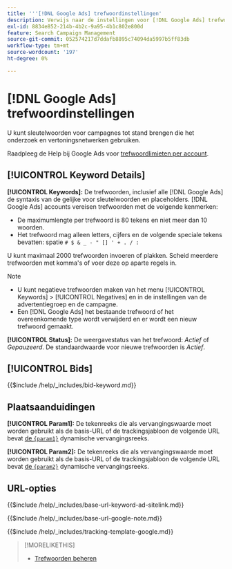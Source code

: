 ```yaml
---
title: '''[!DNL Google Ads] trefwoordinstellingen'
description: Verwijs naar de instellingen voor [!DNL Google Ads] trefwoorden.
exl-id: 8834e852-214b-4b2c-9a95-4b1c802e800d
feature: Search Campaign Management
source-git-commit: 052574217d7ddafb8895c74094da5997b5ff83db
workflow-type: tm+mt
source-wordcount: '197'
ht-degree: 0%

---
```


# [!DNL Google Ads] trefwoordinstellingen

U kunt sleutelwoorden voor campagnes tot stand brengen die het onderzoek en vertoningsnetwerken gebruiken.

Raadpleeg de Help bij Google Ads voor [trefwoordlimieten per account](https://support.google.com/google-ads/answer/6372658).

## [!UICONTROL Keyword Details]

**[!UICONTROL Keywords]:** De trefwoorden, inclusief alle [!DNL Google Ads] de syntaxis van de gelijke voor sleutelwoorden en placeholders. [!DNL Google Ads] accounts vereisen trefwoorden met de volgende kenmerken:

* De maximumlengte per trefwoord is 80 tekens en niet meer dan 10 woorden.
* Het trefwoord mag alleen letters, cijfers en de volgende speciale tekens bevatten: spatie `# $ & _ - " [] ' + . / :`

U kunt maximaal 2000 trefwoorden invoeren of plakken. Scheid meerdere trefwoorden met komma&#39;s of voer deze op aparte regels in.

>[!NOTE]
>
>* U kunt negatieve trefwoorden maken van het menu [!UICONTROL Keywords] > [!UICONTROL Negatives] en in de instellingen van de advertentiegroep en de campagne.
>* Een [!DNL Google Ads] het bestaande trefwoord of het overeenkomende type wordt verwijderd en er wordt een nieuw trefwoord gemaakt.

**[!UICONTROL Status]:** De weergavestatus van het trefwoord: *Actief* of *Gepauzeerd*. De standaardwaarde voor nieuwe trefwoorden is *Actief*.

## [!UICONTROL Bids]

<!-- **[!UICONTROL Bid]:** -->

{{$include /help/_includes/bid-keyword.md}}

## Plaatsaanduidingen

**[!UICONTROL Param1]:** De tekenreeks die als vervangingswaarde moet worden gebruikt als de basis-URL of de trackingsjabloon de volgende URL bevat [de `{param1}`](https://support.google.com/google-ads/answer/6305348) dynamische vervangingsreeks.

**[!UICONTROL Param2]:** De tekenreeks die als vervangingswaarde moet worden gebruikt als de basis-URL of de trackingsjabloon de volgende URL bevat [de `{param2}`](https://support.google.com/google-ads/answer/6305348) dynamische vervangingsreeks.

## URL-opties

<!-- **[!UICONTROL Base URl]:** -->

{{$include /help/_includes/base-url-keyword-ad-sitelink.md}}

<!-- **[note for Base URL field]:** -->

{{$include /help/_includes/base-url-google-note.md}}

<!-- **[!UICONTROL Tracking Template]:** -->

{{$include /help/_includes/tracking-template-google.md}}

>[!MORELIKETHIS]
>
>* [Trefwoorden beheren](/help/search-social-commerce/campaign-management/campaigns/keyword-manage.md)
